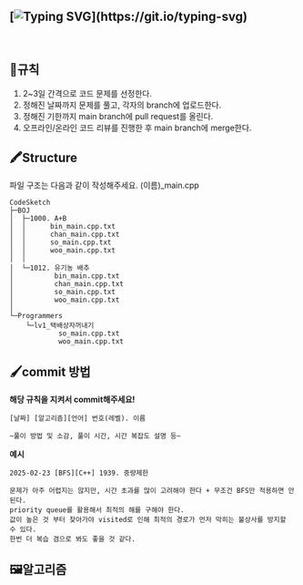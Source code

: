 [![Typing SVG](https://readme-typing-svg.demolab.com?font=Fira+Code&size=24&pause=5000&color=0067D7&width=435&lines=%F0%9F%A7%91%E2%80%8D%F0%9F%8E%A8Welcome+to+Code+Sketch!)](https://git.io/typing-svg)
---
<br>


## 🎨규칙

1. 2~3일 간격으로 코드 문제를 선정한다.
2. 정해진 날짜까지 문제를 풀고, 각자의 branch에 업로드한다.
3. 정해진 기한까지 main branch에 pull request를 올린다.
4. 오프라인/온라인 코드 리뷰를 진행한 후 main branch에 merge한다.

## 🖍️Structure

파일 구조는 다음과 같이 작성해주세요.
(이름)_main.cpp

```
CodeSketch
├─BOJ
│  ├─1000. A+B
│  │      bin_main.cpp.txt
│  │      chan_main.cpp.txt
│  │      so_main.cpp.txt
│  │      woo_main.cpp.txt
│  │
│  └─1012. 유기농 배추
│          bin_main.cpp.txt
│          chan_main.cpp.txt
│          so_main.cpp.txt
│          woo_main.cpp.txt
│
└─Programmers
    └─lv1_택배상자꺼내기
            so_main.cpp.txt
            woo_main.cpp.txt

```


## 🖌️commit 방법

<b>해당 규칙을 지켜서 commit해주세요!</b>
```
[날짜] [알고리즘][언어] 번호(레벨). 이름

~풀이 방법 및 소감, 풀이 시간, 시간 복잡도 설명 등~
```

<b>예시</b>
<br>

```
2025-02-23 [BFS][C++] 1939. 중량제한

문제가 아주 어렵지는 않지만, 시간 초과를 많이 고려해야 한다 + 무조건 BFS만 적용하면 안된다.
priority queue를 활용해서 최적의 해를 구해야 한다.
값이 높은 것 부터 찾아가야 visited로 인해 최적의 경로가 먼저 막히는 불상사를 방지할 수 있다.
한번 더 복습 겸으로 봐도 좋을 것 같다.
```

## 🖼️알고리즘


### 
